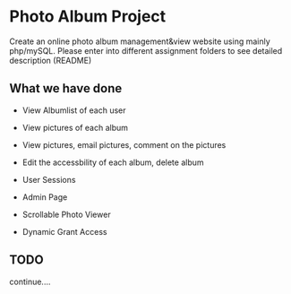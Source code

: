Photo Album Project
===================

Create an online photo album management&view website using mainly php/mySQL. Please enter into different assignment folders to see detailed description (README) 

What we have done
-----------------

* View Albumlist of each user

* View pictures of each album

* View pictures, email pictures, comment on the pictures

* Edit the accessbility of each album, delete album

* User Sessions

* Admin Page

* Scrollable Photo Viewer

* Dynamic Grant Access


TODO
----

continue....

